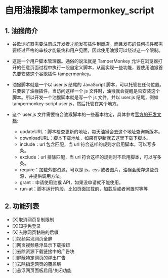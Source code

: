 # 自用油猴脚本 tampermonkey_script

## 1. 油猴简介

- 谷歌浏览器需要注册成开发者才能发布插件到商店。而且发布的任何插件都需要经过严格的审核才能最终和用户见面，因此使用油猴可以绕过这一个限制。

- 这是一个用户脚本管理器。通俗的说法就是 TamperMonkey 允许在浏览器打开的任意页面过程中执行一段自定义脚本，从而实现一些功能，要使用油猴首先要安装这个谷歌插件 tampermonkey。

- 油猴脚本就是一个以 user.js 结尾的 JavaScript 脚本，可以托管在任何位置。只要装了油猴插件，当访问这样一个 js 文件时，油猴就会提醒是否安装这个脚本。所以开发一个油猴脚本就是写一个 js 文件，并以 user.js 结尾，例如 tampermonkey-script.user.js，然后托管在某个地方。

- 这个 user.js 文件需要符合油猴脚本的一些基本约定，具体参考[官方的开发文档](https://tampermonkey.net/documentation.php?ext=dhdg):
  - updateURL：脚本检查更新的地址，每天油猴会去这个地址查询新版本。
  - downloadURL：脚本下载地址，如果有更新就去这里下载下脚本。
  - include：url 包含匹配，当 url 符合这样的规则才启用脚本，可以写多条。
  - exclude：url 排除匹配，当 url 符合这样的规则时不启用脚本，可以写多条。
  - require：加载外部资源，可以是 js，css 或者图片，油猴会缓存这些资源，并提供调用方法。
  - grant：申请使用油猴 API，如果没申请就不能使用。
  - run-at：脚本运行阶段，比如页面加载前，加载后或者闲置时等等

## 2. 功能列表

- [X]取消网页复制限制
- [X]知乎免登录
- [X]去除网页黏贴的后缀
- [ ]视频实现网页全屏
- [ ]网页视频悬浮显示下载按钮
- [ ]去除资源下载链接中的广告块
- [ ]屏蔽特定网页的弹出广告
- [ ]去除指定网页的覆盖层
- [ ]悬浮网页面板启用/关闭功能
